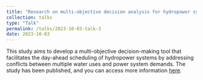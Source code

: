 ```yaml
---
title: "Research on multi-objective decision analysis for hydropower system"
collection: talks
type: "Talk"
permalink: /talks/2023-10-03-talk-3
date: 2023-10-03
---
```


This study aims to develop a multi-objective decision-making tool that facilitates the day-ahead scheduling of hydropower systems by addressing conflicts between multiple water uses and power system demands. The study has been published, and you can access more information [here](https://prelude0324.github.io/academic_pages/publication/2023-08-27-paper-title-number-1).
